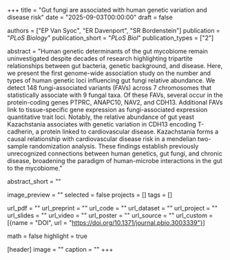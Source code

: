 +++
title = "Gut fungi are associated with human genetic variation and disease risk"
date = "2025-09-03T00:00:00"
draft = false

authors = ["EP Van Syoc", "ER Davenport", "SR Bordenstein"]
publication = "_PLoS Biology_"
publication_short = "_PLoS Biol_"
publication_types = ["2"]

abstract = "Human genetic determinants of the gut mycobiome remain uninvestigated despite decades of research highlighting tripartite relationships between gut bacteria, genetic background, and disease. Here, we present the first genome-wide association study on the number and types of human genetic loci influencing gut fungi relative abundance. We detect 148 fungi-associated variants (FAVs) across 7 chromosomes that statistically associate with 9 fungal taxa. Of these FAVs, several occur in the protein-coding genes PTPRC, ANAPC10, NAV2, and CDH13. Additional FAVs link to tissue-specific gene expression as fungi-associated expression quantitative trait loci. Notably, the relative abundance of gut yeast Kazachstania associates with genetic variation in CDH13 encoding T-cadherin, a protein linked to cardiovascular disease. Kazachstania forms a causal relationship with cardiovascular disease risk in a mendelian two-sample randomization analysis. These findings establish previously unrecognized connections between human genetics, gut fungi, and chronic disease, broadening the paradigm of human-microbe interactions in the gut to the mycobiome."

abstract_short = ""

image_preview = ""
selected = false
projects = []
tags = []

url_pdf = ""
url_preprint = ""
url_code = ""
url_dataset = ""
url_project = ""
url_slides = ""
url_video = ""
url_poster = ""
url_source = ""
url_custom = [{name = "DOI", url = "https://doi.org/10.1371/journal.pbio.3003339"}]

math = false
highlight = true

[header]
image = ""
caption = ""
+++
